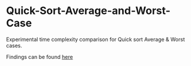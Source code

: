 # Quick-Sort-Average-and-Worst-Case
Experimental time complexity comparison for Quick sort Average &amp; Worst cases.

Findings can be found [here](findings/report.pdf)
